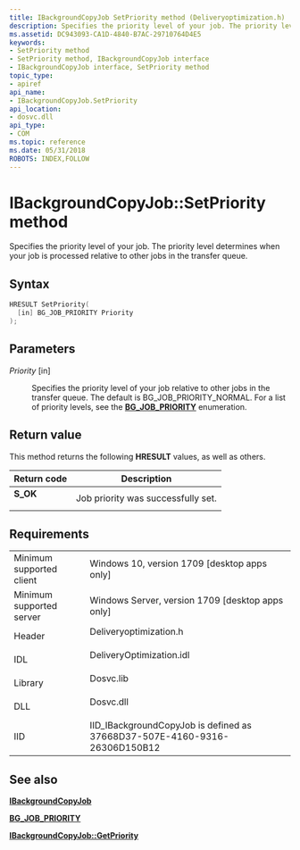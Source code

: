 ```yaml
---
title: IBackgroundCopyJob SetPriority method (Deliveryoptimization.h)
description: Specifies the priority level of your job. The priority level determines when your job is processed relative to other jobs in the transfer queue.
ms.assetid: DC943093-CA1D-4840-B7AC-29710764D4E5
keywords:
- SetPriority method
- SetPriority method, IBackgroundCopyJob interface
- IBackgroundCopyJob interface, SetPriority method
topic_type:
- apiref
api_name:
- IBackgroundCopyJob.SetPriority
api_location:
- dosvc.dll
api_type:
- COM
ms.topic: reference
ms.date: 05/31/2018
ROBOTS: INDEX,FOLLOW
---
```


# IBackgroundCopyJob::SetPriority method

Specifies the priority level of your job. The priority level determines when your job is processed relative to other jobs in the transfer queue.

## Syntax


```C++
HRESULT SetPriority(
  [in] BG_JOB_PRIORITY Priority
);
```



## Parameters

<dl> <dt>

*Priority* \[in\]
</dt> <dd>

Specifies the priority level of your job relative to other jobs in the transfer queue. The default is BG_JOB_PRIORITY_NORMAL. For a list of priority levels, see the [**BG_JOB_PRIORITY**](bg-job-priority-.md) enumeration.

</dd> </dl>

## Return value

This method returns the following **HRESULT** values, as well as others.



| Return code                                                                              | Description                                   |
|------------------------------------------------------------------------------------------|-----------------------------------------------|
| <dl> <dt>****S_OK****</dt> </dl> | Job priority was successfully set.<br/> |



 

## Requirements



|                                     |                                                                                                     |
|-------------------------------------|-----------------------------------------------------------------------------------------------------|
| Minimum supported client<br/> | Windows 10, version 1709 \[desktop apps only\]<br/>                                           |
| Minimum supported server<br/> | Windows Server, version 1709 \[desktop apps only\]<br/>                                       |
| Header<br/>                   | <dl> <dt>Deliveryoptimization.h</dt> </dl>   |
| IDL<br/>                      | <dl> <dt>DeliveryOptimization.idl</dt> </dl> |
| Library<br/>                  | <dl> <dt>Dosvc.lib</dt> </dl>                |
| DLL<br/>                      | <dl> <dt>Dosvc.dll</dt> </dl>                |
| IID<br/>                      | IID_IBackgroundCopyJob is defined as 37668D37-507E-4160-9316-26306D150B12<br/>               |



## See also

<dl> <dt>

[**IBackgroundCopyJob**](ibackgroundcopyjob-.md)
</dt> <dt>

[**BG_JOB_PRIORITY**](bg-job-priority-.md)
</dt> <dt>

[**IBackgroundCopyJob::GetPriority**](ibackgroundcopyjob-getpriority.md)
</dt> </dl>

 

 






